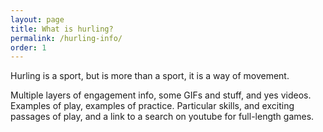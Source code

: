 ```yaml
---
layout: page
title: What is hurling?
permalink: /hurling-info/
order: 1
---
```


Hurling is a sport, but is more than a sport, it is a way of movement.

Multiple layers of engagement info, some GIFs and stuff, and yes videos.
Examples of play, examples of practice.
Particular skills, and exciting passages of play, and a link
to a search on youtube for full-length games.
